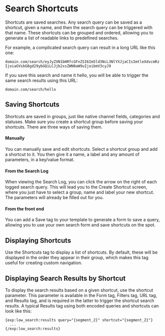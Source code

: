 <!--
    This source file is part of the open source project
    ExpressionEngine User Guide (https://github.com/ExpressionEngine/ExpressionEngine-User-Guide)

    @link      https://expressionengine.com/
    @copyright Copyright (c) 2003-2020, Packet Tide, LLC (https://packettide.com)
    @license   https://expressionengine.com/license Licensed under Apache License, Version 2.0
-->
# Search Shortcuts

Shortcuts are saved searches. Any search query can be saved as a shortcut, given a name, and then the search query can be triggered with that name. These shortcuts can be grouped and ordered, allowing you to generate a list of readable links to predefined searches.

For example, a complicated search query can result in a long URL like this one:

`domain.com/search/eyJyZXN1bHRfcGFnZSI6Im5ld3NcL3NlYXJjaCIsImtleXdvcmRzIjoiaGVsbG8gd29ybGQiLCJjb2xsZWN0aW9uIjoibmV3cyJ9`

If you save this search and name it hello, you will be able to trigger the same search results using this URL:

`domain.com/search/hello`

## Saving Shortcuts

Shortcuts are saved in groups, just like native channel fields, categories and statuses. Make sure you create a shortcut group before saving your shortcuts. There are three ways of saving them.

#### Manually

You can manually save and edit shortcuts. Select a shortcut group and add a shortcut to it. You then give it a name, a label and any amount of parameters, in a key/value format.

#### From the Search Log

When viewing the Search Log, you can click the arrow on the right of each logged search query. This will lead you to the Create Shortcut screen, where you just have to select a group, name and label your new shortcut. The parameters will already be filled out for you.

#### From the front end

You can add a Save tag to your template to generate a form to save a query, allowing you to use your own search form and save shortcuts on the spot.

## Displaying Shortcuts

Use the Shortcuts tag to display a list of shortcuts. By default, these will be displayed in the order they appear in their group, which makes this tag useful for creating custom navigation.

## Displaying Search Results by Shortcut

To display the search results based on a given shortcut, use the shortcut parameter. This parameter is available in the Form tag, Filters tag, URL tag, and Results tag, and is required in the latter to trigger the shortcut search results. A typical Results tag using both encoded queries and shortcuts can look like this:

    {exp:low_search:results query="{segment_2}" shortcut="{segment_2}"}
      ...
    {/exp:low_search:results}